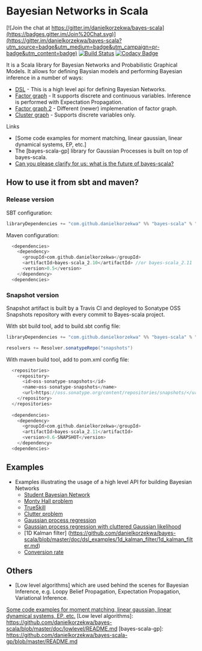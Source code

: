 # Bayesian Networks in Scala 

[![Join the chat at https://gitter.im/danielkorzekwa/bayes-scala](https://badges.gitter.im/Join%20Chat.svg)](https://gitter.im/danielkorzekwa/bayes-scala?utm_source=badge&utm_medium=badge&utm_campaign=pr-badge&utm_content=badge)
[![Build Status](https://travis-ci.org/danielkorzekwa/bayes-scala.svg)](https://travis-ci.org/danielkorzekwa/bayes-scala)
[![Codacy Badge](https://www.codacy.com/project/badge/2a48694cabbe4cd386af1be55602cbbf)](https://www.codacy.com/public/danielkorzekwa/bayes-scala)

It is a Scala library for Bayesian Networks and Probabilistic Graphical Models. It allows for defining Baysian models and performing Bayesian inference in a number of ways:

* [DSL] - This is a high level api for defining Bayesian Networks. 
* [Factor graph] - It supports discrete and continuous variables. Inference is performed with Expectation Propagation.
* [Factor graph 2] - Different (newer) implemenation of factor graph.
* [Cluster graph] - Supports discrete variables only.

Links
* [Some code examples for moment matching, linear gaussian, linear dynamical systems, EP, etc.]
* The [bayes-scala-gp] library for Gaussian Processes is built on top of bayes-scala.
* [Can you please clarify for us: what is the future of bayes-scala?](https://github.com/danielkorzekwa/bayes-scala/blob/master/doc/future_of_bayes_scala.md) 

## How to use it from sbt and maven?

### Release version

SBT configuration: 

```scala
libraryDependencies += "com.github.danielkorzekwa" %% "bayes-scala" % "0.5"  
```

Maven configuration:

```scala  
  <dependencies>
    <dependency>
      <groupId>com.github.danielkorzekwa</groupId>
      <artifactId>bayes-scala_2.10</artifactId> //or bayes-scala_2.11
      <version>0.5</version>
    </dependency>
  <dependencies>
```

### Snapshot version

Snapshot artifact is built by a Travis CI and deployed to Sonatype OSS Snapshots repository with every commit to Bayes-scala project. 

With sbt build tool, add to build.sbt config file:

```scala
libraryDependencies += "com.github.danielkorzekwa" %% "bayes-scala" % "0.6-SNAPSHOT"  

resolvers += Resolver.sonatypeRepo("snapshots")
```

With maven build tool, add to pom.xml config file:

```scala
  <repositories>
    <repository>
      <id>oss-sonatype-snapshots</id>
      <name>oss-sonatype-snapshots</name>
      <url>https://oss.sonatype.org/content/repositories/snapshots/</url>
    </repository>
  </repositories>
  
  <dependencies>
    <dependency>
      <groupId>com.github.danielkorzekwa</groupId>
      <artifactId>bayes-scala_2.11</artifactId>
      <version>0.6-SNAPSHOT</version>
    </dependency>
  <dependencies>
```

## Examples

* Examples illustrating the usage of a high level API for building Bayesian Networks
  * [Student Bayesian Network](https://github.com/danielkorzekwa/bayes-scala/blob/master/doc/dsl_examples/student_bayesian_network/student_bayesian_network.md) 
  * [Monty Hall problem](https://github.com/danielkorzekwa/bayes-scala/blob/master/doc/dsl_examples/monty_hall_problem/monty_hall_problem.md)
  * [TrueSkill](https://github.com/danielkorzekwa/bayes-scala/blob/master/doc/dsl_examples/true_skill/true_skill.md)
  * [Clutter problem](https://github.com/danielkorzekwa/bayes-scala/blob/master/doc/dsl_examples/clutter_problem/clutter_problem.md) 
  * [Gaussian process regression](https://github.com/danielkorzekwa/bayes-scala/blob/master/doc/dsl_examples/gaussian_process_regression/gaussian_process_regression.md)
  * [Gaussian process regression with cluttered Gaussian likelihood](https://github.com/danielkorzekwa/bayes-scala/blob/master/doc/dsl_examples/gaussian_process_regression_cluttered_gaussian_likelihood/gaussian_process_regression_cluttered_gaussian_likelihood.md)
  * [1D Kalman filter] (https://github.com/danielkorzekwa/bayes-scala/blob/master/doc/dsl_examples/1d_kalman_filter/1d_kalman_filter.md)
  * [Conversion rate](https://github.com/danielkorzekwa/bayes-scala/blob/master/doc/dsl_examples/conversionrate/conversion_rate.md)
  
## Others

* [Low level algorithms] which are used behind the scenes for Bayesian Inference, e.g. Loopy Belief Propagation, Expectation Propagation, Variational Inference.

[DSL]: https://github.com/danielkorzekwa/bayes-scala/blob/master/doc/dsl/dsl.md
[Factor graph]: https://github.com/danielkorzekwa/bayes-scala/blob/master/doc/factorgraph/factorgraph.md
[Factor graph 2]: https://github.com/danielkorzekwa/bayes-scala/blob/master/doc/factorgraph2/factorgraph2.md
[Cluster graph]: https://github.com/danielkorzekwa/bayes-scala/blob/master/doc/clustergraph/clustergraph.md
[Some code examples for moment matching, linear gaussian, linear dynamical systems, EP, etc.](https://github.com/danielkorzekwa/bayes-scala/blob/master/doc/others/others.md)
[Low level algorithms]: https://github.com/danielkorzekwa/bayes-scala/blob/master/doc/lowlevel/README.md
[bayes-scala-gp]: https://github.com/danielkorzekwa/bayes-scala-gp/blob/master/README.md